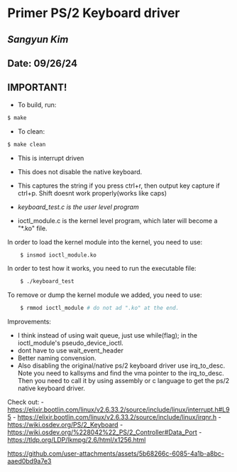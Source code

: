 # Primer PS/2 Keyboard driver 
## *Sangyun Kim* 
## Date: 09/26/24

## IMPORTANT!

- To build, run:
```sh 
$ make
```
- To clean:
```sh
$ make clean
```

- This is interrupt driven
- This does not disable the native keyboard. 
- This captures the string if you press ctrl+r, then output key capture if ctrl+p. Shift doesnt work properly(works like caps)

- *keyboard_test.c is the user level program*
- ioctl_module.c is the kernel level program, which later will become a "*.ko" file. 

In order to load the kernel module into the kernel, you need to use:
```sh
    $ insmod ioctl_module.ko
```

In order to test how it works, you need to run the executable file:
```sh
    $ ./keyboard_test
```

To remove or dump the kernel module we added, you need to use:
```sh
    $ rmmod ioctl_module # do not ad ".ko" at the end.
```

Improvements:
- I think instead of using wait queue, just use while(flag); in the ioctl_module's pseudo_device_ioctl.
- dont have to use wait_event_header
- Better naming convension.
- Also disabling the original/native ps/2 keyboard driver use irq_to_desc. Note you need to kallsyms and find the vma pointer to the  irq_to_desc. Then you need to call it by using assembly or c language to get the ps/2 native keyboard driver. 

Check out:
    - https://elixir.bootlin.com/linux/v2.6.33.2/source/include/linux/interrupt.h#L95 
    - https://elixir.bootlin.com/linux/v2.6.33.2/source/include/linux/irqnr.h
    - https://wiki.osdev.org/PS/2_Keyboard 
    - https://wiki.osdev.org/%228042%22_PS/2_Controller#Data_Port
    - https://tldp.org/LDP/lkmpg/2.6/html/x1256.html




https://github.com/user-attachments/assets/5b68266c-6085-4a1b-a8bc-aaed0bd9a7e3

